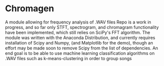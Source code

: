 # Chromagen
A module allowing for frequency analysis of .WAV files
Repo is a work in progress, and so far only STFT, spectrogram, and chromagram functionality have been implemented, which still relies on SciPy's FFT algorithm.
The module was written with the Anaconda Distribution, and currently requires installation of Scipy and Numpy, (and Matplotlib for the demo), though an effort may be made soon to remove Scipy from the list of dependencies.
An end goal is to be able to use machine learning classification algorithms on .WAV files such as k-means-clustering in order to group songs
